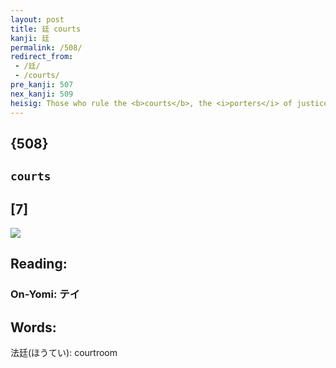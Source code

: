 ```yaml
---
layout: post
title: 廷 courts
kanji: 廷
permalink: /508/
redirect_from:
 - /廷/
 - /courts/
pre_kanji: 507
nex_kanji: 509
heisig: Those who rule the <b>courts</b>, the <i>porters</i> of justice and order, are often found to <i>stretch</i> the law to suit their own purposes. Recall the kanji for <i>prolong</i> from frame 419 and keep it distinct.
---
```


## {508}

## `courts`

## [7]

<div class="stroke"><img src="E5BBB7.png" /></div>

## Reading:

### On-Yomi: テイ

## Words:

法廷(ほうてい): courtroom
